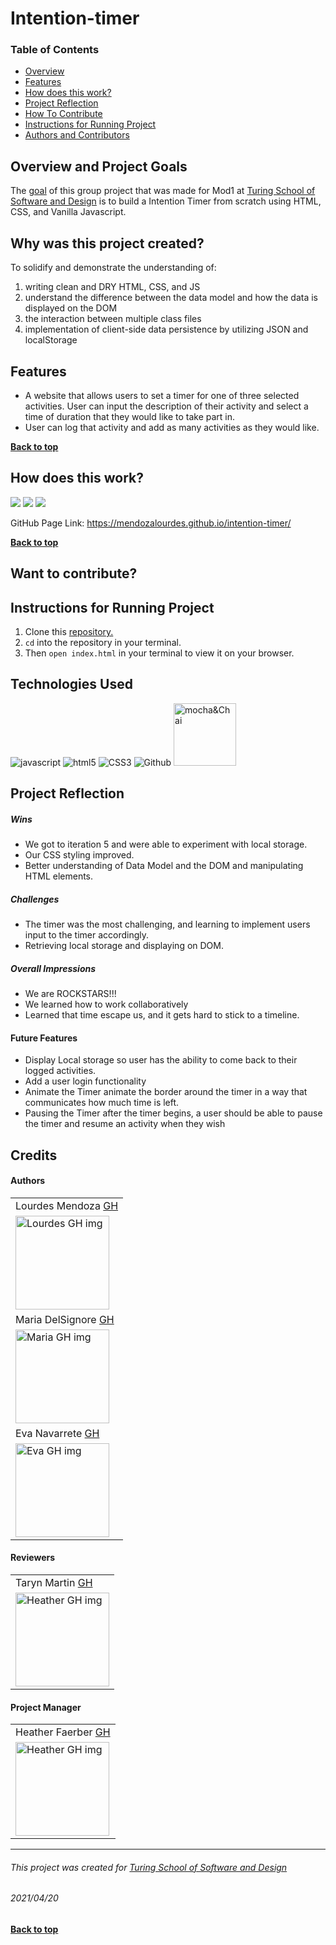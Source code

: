 # Intention-timer
### Table of Contents
- [Overview](#overview-and-project-goals)
- [Features](#features)
- [How does this work?](#how-does-this-work)
- [Project Reflection](#project-reflection)
- [How To Contribute](#want-to-contribute)
- [Instructions for Running Project](#Instructions-for-running-project)
- [Authors and Contributors](#credits)

## Overview and Project Goals
The [goal](https://frontend.turing.edu/projects/module-1/intention-timer-group.html) of this group project that was made for Mod1 at [Turing School of Software and Design](https://turing.io/) is to build a Intention Timer from scratch using HTML, CSS, and Vanilla Javascript.

## Why was this project created?
To solidify and demonstrate the understanding of:
1. writing clean and DRY HTML, CSS, and JS
2. understand the difference between the data model and how the data is displayed on the DOM
3. the interaction between multiple class files
4. implementation of client-side data persistence by utilizing JSON and localStorage

## Features
* A website that allows users to set a timer for one of three selected activities. User can input the description of their activity and select a time of duration that they would like to take part in.
* User can log that activity and add as many activities as they would like.

**[Back to top](#table-of-contents)**

## How does this work?
![](https://media.giphy.com/media/aE6dS8OlcsJiMfkS3P/giphy.gif)
![](https://media.giphy.com/media/LfvB6kvEvjl1uezXft/giphy.gif)
![](https://media.giphy.com/media/zHed9YRlHKHE47LnzB/giphy.gif)  

GitHub Page Link: https://mendozalourdes.github.io/intention-timer/ 

**[Back to top](#table-of-contents)**

## Want to contribute?


## Instructions for Running Project
1. Clone this [repository.](https://github.com/mendozalourdes)
2. `cd` into the repository in your terminal.
3. Then `open index.html` in your terminal to view it on your browser.

## Technologies Used
<p align="left">
  <img src="https://img.shields.io/badge/javascript%20-%23323330.svg?&style=for-the-badge&logo=javascript&logoColor=%23F7DF1E" alt="javascript" />
  <img src="https://img.shields.io/badge/html5%20-%23E34F26.svg?&style=for-the-badge&logo=html5&logoColor=white" alt="html5"/>
  <img src="https://img.shields.io/badge/css3%20-%231572B6.svg?&style=for-the-badge&logo=css3&logoColor=white" alt="CSS3"/>
  <img src="https://img.shields.io/badge/GitHub-100000?style=for-the-badge&logo=github&logoColor=white" alt="Github" />
  <img src="https://dyclassroom.com/image/topic/mochajs-chaijs/logo.png" height"100px" width="100px"alt=" mocha&Chai"/>
</p>

## Project Reflection 

##### Wins
* We got to iteration 5 and were able to experiment with local storage.
* Our CSS styling improved.
* Better understanding of Data Model and the DOM and manipulating HTML elements.

##### Challenges
* The timer was the most challenging, and learning to implement users input to the timer accordingly.  
* Retrieving local storage and displaying on DOM.

##### Overall Impressions
* We are ROCKSTARS!!!
* We learned how to work collaboratively
* Learned that time escape us, and it gets hard to stick to a timeline.

#### Future Features
* Display Local storage so user has the ability to come back to their logged activities.
* Add a user login functionality
* Animate the Timer animate the border around the timer in a way that communicates how much time is left.
* Pausing the Timer after the timer begins, a user should be able to pause the timer and resume an activity when they wish

## Credits
#### Authors
<table>
    <tr>
        <td> Lourdes Mendoza <a href="https://github.com/mendozalourdes/intention-timer">GH</td>
    </tr>
    </tr>
    <td><img src="https://avatars.githubusercontent.com/u/78240633?v=4" alt="Lourdes GH img"
 width="150" height="auto" /></td>
    <tr>
          <td> Maria DelSignore <a href="https://github.com/madhaus4">GH</td>
    </tr>
    </tr>
 <td><img src="https://avatars.githubusercontent.com/u/76507607?v=4" alt="Maria GH img"
width="150" height="auto" /></td>
     <tr>
          <td> Eva Navarrete <a href="https://github.com/Eva-Navarrete">GH</td>
      </tr>
      </tr>
<td><img src="https://avatars.githubusercontent.com/u/68021391?v=4" alt="Eva GH img"
width="150" height="auto" /></td>
    </tr>
</table>

#### Reviewers
<table>
    <tr>
         <td> Taryn Martin <a href="https://github.com/tarynmartin">GH</td>
    </tr>
    </tr>
    <td><img src="https://avatars.githubusercontent.com/u/18726699?v=4" alt="Heather GH img"
 width="150" height="auto" /></td>
</tr>
</table>

#### Project Manager
<table>
    <tr>
         <td> Heather Faerber <a href="https://github.com/hfaerber">GH</td>
    </tr>
    </tr>
    <td><img src="https://avatars.githubusercontent.com/u/48163945?v=4" alt="Heather GH img"
 width="150" height="auto" /></td>
</tr>
</table>

**************************************************************************
###### This project was created for [Turing School of Software and Design](https://turing.io/)
###### 2021/04/20
**[Back to top](#table-of-contents)**
